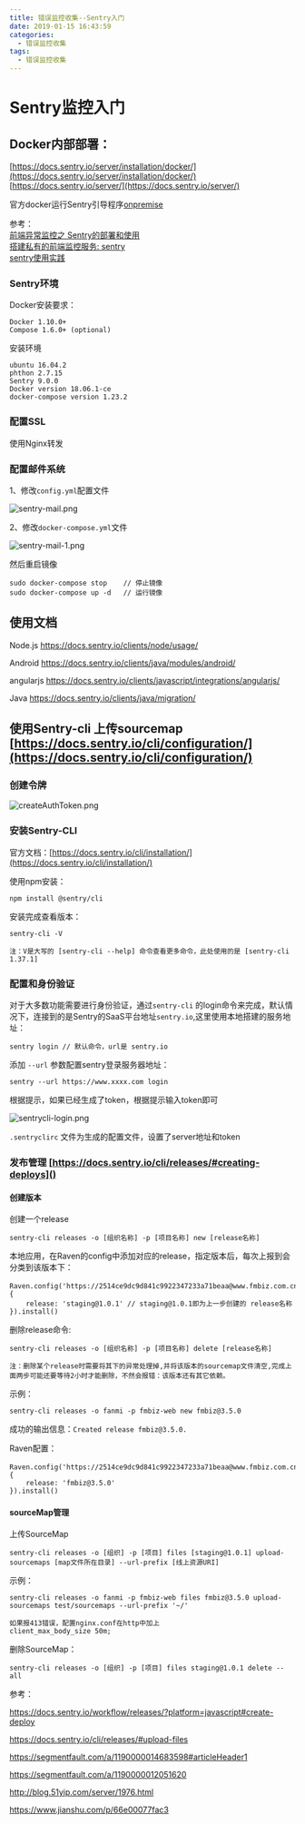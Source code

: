 ```yaml
---
title: 错误监控收集--Sentry入门
date: 2019-01-15 16:43:59
categories:
  - 错误监控收集
tags:
  - 错误监控收集
---
```


# Sentry监控入门

## Docker内部部署：   
[https://docs.sentry.io/server/installation/docker/](https://docs.sentry.io/server/installation/docker/)  
[https://docs.sentry.io/server/](https://docs.sentry.io/server/)

官方docker运行Sentry引导程序[onpremise](https://github.com/getsentry/onpremise)

参考：  
[前端异常监控之 Sentry的部署和使用](https://juejin.im/post/5b55c33ae51d45198f5c7a91)  
[搭建私有的前端监控服务: sentry](https://juejin.im/post/5b226cbe51882574d02f9f62)  
[sentry使用实践](https://www.jianshu.com/p/66e00077fac3)

### Sentry环境

Docker安装要求：  

    Docker 1.10.0+  
    Compose 1.6.0+ (optional)  

安装环境

    ubuntu 16.04.2
    phthon 2.7.15
    Sentry 9.0.0
    Docker version 18.06.1-ce
    docker-compose version 1.23.2

### 配置SSL

使用Nginx转发

### 配置邮件系统

1、修改`config.yml`配置文件

![sentry-mail.png](sentry-mail.png)

2、修改`docker-compose.yml`文件

![sentry-mail-1.png](./sentry-mail-1.png)

然后重启镜像

    sudo docker-compose stop	// 停止镜像
    sudo docker-compose up -d	// 运行镜像

## 使用文档

Node.js https://docs.sentry.io/clients/node/usage/

Android https://docs.sentry.io/clients/java/modules/android/

angularjs https://docs.sentry.io/clients/javascript/integrations/angularjs/

Java https://docs.sentry.io/clients/java/migration/

## 使用Sentry-cli 上传sourcemap [https://docs.sentry.io/cli/configuration/](https://docs.sentry.io/cli/configuration/)

### 创建令牌

![createAuthToken.png](createAuthToken.png)

### 安装Sentry-CLI

官方文档：[https://docs.sentry.io/cli/installation/](https://docs.sentry.io/cli/installation/)

使用npm安装：

    npm install @sentry/cli

安装完成查看版本：

    sentry-cli -V

    注：V是大写的 [sentry-cli --help] 命令查看更多命令，此处使用的是 [sentry-cli 1.37.1]

### 配置和身份验证

对于大多数功能需要进行身份验证，通过`sentry-cli` 的login命令来完成，默认情况下，连接到的是Sentry的SaaS平台地址`sentry.io`,这里使用本地搭建的服务地址：

    sentry login // 默认命令，url是 sentry.io

添加 `--url` 参数配置sentry登录服务器地址：

    sentry --url https://www.xxxx.com login

根据提示，如果已经生成了token，根据提示输入token即可

![sentrycli-login.png](sentrycli-login.png)

`.sentryclirc` 文件为生成的配置文件，设置了server地址和token

### 发布管理 [https://docs.sentry.io/cli/releases/#creating-deploys]()

#### 创建版本

创建一个release

    sentry-cli releases -o [组织名称] -p [项目名称] new [release名称]

本地应用，在Raven的config中添加对应的release，指定版本后，每次上报到会分类到该版本下：

    Raven.config('https://2514ce9dc9d841c9922347233a71beaa@www.fmbiz.com.cn:9001/2'，{
        release: 'staging@1.0.1' // staging@1.0.1即为上一步创建的 release名称
    }).install()

删除release命令:

    sentry-cli releases -o [组织名称] -p [项目名称] delete [release名称]

    注：删除某个release时需要将其下的异常处理掉,并将该版本的sourcemap文件清空,完成上面两步可能还要等待2小时才能删除，不然会报错：该版本还有其它依赖。

示例：

    sentry-cli releases -o fanmi -p fmbiz-web new fmbiz@3.5.0

成功的输出信息：`Created release fmbiz@3.5.0.`

Raven配置：

    Raven.config('https://2514ce9dc9d841c9922347233a71beaa@www.fmbiz.com.cn:9001/2'，{
        release: 'fmbiz@3.5.0'
    }).install()

#### sourceMap管理

上传SourceMap

    sentry-cli releases -o [组织] -p [项目] files [staging@1.0.1] upload-sourcemaps [map文件所在目录] --url-prefix [线上资源URI]

示例：

    sentry-cli releases -o fanmi -p fmbiz-web files fmbiz@3.5.0 upload-sourcemaps test/sourcemaps --url-prefix '~/'

    如果报413错误，配置nginx.conf在http中加上
    client_max_body_size 50m;

删除SourceMap：

    sentry-cli releases -o [组织] -p [项目] files staging@1.0.1 delete --all

参考：

https://docs.sentry.io/workflow/releases/?platform=javascript#create-deploy

https://docs.sentry.io/cli/releases/#upload-files

https://segmentfault.com/a/1190000014683598#articleHeader1

https://segmentfault.com/a/1190000012051620

http://blog.51yip.com/server/1976.html

https://www.jianshu.com/p/66e00077fac3
